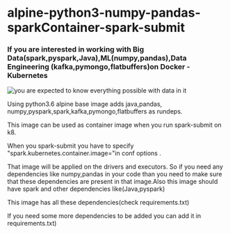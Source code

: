 # alpine-python3-numpy-pandas-sparkContainer-spark-submit #

### If you are interested in working with Big Data(spark,pyspark,Java),ML(numpy,pandas),Data Engineering (kafka,pymongo,flatbuffers)on Docker - Kubernetes ###

![you are expected to know everything possible with data in it](https://i.imgur.com/el8l3nS.jpg)


Using python3.6 alpine base image adds java,pandas, numpy,pyspark,spark,kafka,pymongo,flatbuffers as rundeps. 


This image can be used as container image when you run spark-submit on k8. 


When you spark-submit you have to specify "spark.kubernetes.container.image=<image>"in conf options .

That image will be applied on the drivers and executors. So if you need any dependencies like numpy,pandas in your code 
than you need to make sure that these dependencies are present in that image.Also this image should have spark and other dependencies like(Java,pyspark)


This image has all these dependencies(check requirements.txt) 


If you need some more dependencies to be added you can add it in requirements.txt)
